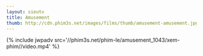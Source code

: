 ```yaml
---
layout: sieutv
title: Amusement
thumb: http://cdn.phim3s.net/images/films/thumb/amusement-amusement.jpg
---
```

{% include jwpadv src='//phim3s.net/phim-le/amusement_1043/xem-phim//video.mp4' %}